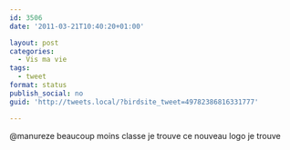 ```yaml
---
id: 3506
date: '2011-03-21T10:40:20+01:00'

layout: post
categories:
  - Vis ma vie
tags:
  - tweet
format: status
publish_social: no
guid: 'http://tweets.local/?birdsite_tweet=49782386816331777'

---
```


@manureze beaucoup moins classe je trouve ce nouveau logo je trouve